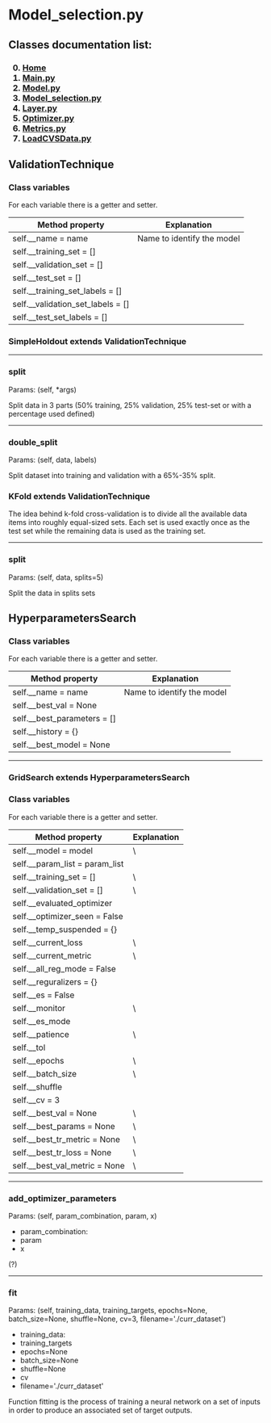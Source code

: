 # Model_selection.py

<p>
<h2>
Classes documentation list:
</h2>
<h3>

0. [Home](README.md)
1. [Main.py](./mainDoc.md) 
2. [Model.py](./ModelDoc.md)
3. [Model_selection.py](./model_selectionDoc.md)
4. [Layer.py](./layerDoc.md)
5. [Optimizer.py](./OptimizersDoc.md)
6. [Metrics.py](./metricsDoc.md)
7. [LoadCVSData.py](./loadCSVDataDoc.md)

</h3>

</p>

## ValidationTechnique

<h3> Class variables</h3>
<p>
For each variable there is a getter and setter.

| Method property                       | Explanation                                              |  
| ------------------------------------- | ----------------------------   |
| self.__name = name                    | Name to identify the model     |
| self.__training_set = []              |                                |     
| self.__validation_set = []            |                                |
| self.__test_set = []                  |                                |
| self.__training_set_labels = []       |                                |
| self.__validation_set_labels = []     |                                |
| self.__test_set_labels = []           |                                |

</p>

### SimpleHoldout extends ValidationTechnique

<hr>
<h3>split</h3>
<p>
Params: (self, *args)

Split data in 3 parts (50% training, 25% validation, 25% test-set or with a percentage used defined)
</p>

<hr>
<h3>double_split</h3>
<p>
Params: (self, data, labels)

Split dataset into training and validation with a 65%-35% split.
</p>

### KFold extends ValidationTechnique

The idea behind k-fold cross-validation is to divide all the available data items into roughly equal-sized sets. Each
set is used exactly once as the test set while the remaining data is used as the training set.

<hr>
<h3>split</h3>
<p>
Params: (self, data, splits=5)

Split the data in splits sets
</p>

## HyperparametersSearch

<h3>Class variables</h3>
<p>
For each variable there is a getter and setter.

| Method property                       | Explanation                                              |  
| ------------------------------------- | ----------------------------   |
| self.__name = name                    | Name to identify the model     |
| self.__best_val = None                |                                |     
| self.__best_parameters = []           |                                |
| self.__history = {}                   |                                |
| self.__best_model = None              |                                |

</p>
<hr>

### GridSearch extends HyperparametersSearch

<h3>Class variables</h3>
<p>
For each variable there is a getter and setter.

| Method property                       | Explanation                    |  
| ------------------------------------- | ----------------------------   |
| self.__model = model                  | \\                             |
| self.__param_list = param_list        |                                |     
| self.__training_set = []              | \\                             |
| self.__validation_set = []            | \\                             |
| self.__evaluated_optimizer            |                                |
| self.__optimizer_seen = False         |                                |
| self.__temp_suspended = {}            |                                |
| self.__current_loss                   | \\                             |
| self.__current_metric                 | \\                             |
| self.__all_reg_mode = False           |                                |
| self.__reguralizers = {}              |                                |
| self.__es = False                     |                                |
| self.__monitor                        | \\                             |
| self.__es_mode                        |                                |
| self.__patience                       | \\                             |
| self.__tol                            |                                |
| self.__epochs                         | \\                             |
| self.__batch_size                     | \\                             |
| self.__shuffle                        |                                |
| self.__cv = 3                         |                                |
| self.__best_val = None                |  \\                            |
| self.__best_params = None             |  \\                            |
| self.__best_tr_metric = None          |  \\                            |
| self.__best_tr_loss = None            |  \\                            |
| self.__best_val_metric = None         |  \\                            |

</p>

<hr>
<h3>add_optimizer_parameters</h3>
<p>
Params: (self, param_combination, param, x)

- param_combination:
- param
- x

(?)
</p>

<hr>
<h3>fit</h3>
<p>
Params: (self, training_data, training_targets, epochs=None, batch_size=None, shuffle=None, cv=3,
            filename='./curr_dataset')

- training_data:
- training_targets
- epochs=None
- batch_size=None
- shuffle=None
- cv
- filename='./curr_dataset'

Function fitting is the process of training a neural network on a set of inputs in order to produce an associated set of
target outputs.
</p>